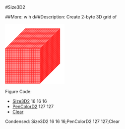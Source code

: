 #Size3D2

##More: w h d##Description: Create 2-byte 3D grid of <width> <height> <depth>

![](Size3D2.png)

Figure Code:
- [Size3D2](Size3D2.md) 16 16 16
- [PenColorD2](PenColorD2.md) 127 127
- [Clear](Clear.md)

Condensed: Size3D2 16 16 16;PenColorD2 127 127;Clear

